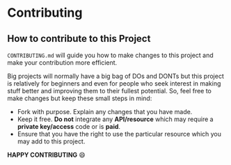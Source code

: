 # Contributing
## How to contribute to this Project

`CONTRIBUTING.md` will guide you how to make changes to this project and make your contribution more efficient.

Big projects will normally have a big bag of DOs and DONTs but this project is relatively for beginners and even for people who seek interest in making stuff better and improving them to their fullest potential. So, feel free to make changes but keep these small steps in mind:

- Fork with purpose. Explain any changes that you have made.
- Keep it free. **Do not** integrate any **API/resource** which may require a **private key/access** code or is **paid**.
- Ensure that you have the right to use the particular resource which you may add to this project.

**HAPPY CONTRIBUTING** :smile:
